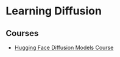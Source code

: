 # Learning Diffusion

## Courses

- [Hugging Face Diffusion Models Course](https://huggingface.co/learn/diffusion-course/en/unit0/1)
